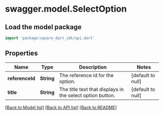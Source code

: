 # swagger.model.SelectOption

## Load the model package
```dart
import 'package:square_dart_sdk/api.dart'
```

## Properties
Name | Type | Description | Notes
------------ | ------------- | ------------- | -------------
**referenceId** | **String** | The reference id for the option. | [default to null]
**title** | **String** | The title text that displays in the select option button. | [default to null]

[[Back to Model list]](../README.md#documentation-for-models) [[Back to API list]](../README.md#documentation-for-api-endpoints) [[Back to README]](../README.md)

